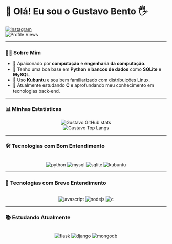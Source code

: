 # 👋 Olá! Eu sou o **Gustavo Bento** 🖐️  

[![Instagram](https://img.shields.io/badge/Instagram-E4405F?style=for-the-badge&logo=instagram&logoColor=white)](https://www.instagram.com/gus.mtl_s/)  
![Profile Views](https://komarev.com/ghpvc/?username=gustavo-bento-teles&color=green&style=flat-square)

---

### 🧑‍💻 **Sobre Mim**  
- 🚀 Apaixonado por **computação** e **engenharia da computação**.  
- 🐍 Tenho uma boa base em **Python** e **bancos de dados** como **SQLite** e **MySQL**.  
- 🐧 Uso **Kubuntu** e sou bem familiarizado com distribuições Linux.  
- 📘 Atualmente estudando **C** e aprofundando meu conhecimento em tecnologias back-end.  

---

### 📊 **Minhas Estatísticas**  
<div align="center">
     <img src="https://github-readme-stats.vercel.app/api?username=gustavo-bento-teles&show_icons=true&theme=gruvbox" alt="Gustavo GitHub stats">
</div>
<div align="center">
     <img src="https://github-readme-stats.vercel.app/api/top-langs/?username=gustavo-bento-teles&layout=compact&theme=gruvbox" alt="Gustavo Top Langs" />
</div>

---

### 🛠️ **Tecnologias com Bom Entendimento**  
<div align="center"><br/>
     <img alt="python" src="https://img.shields.io/badge/Python-3776AB?style=for-the-badge&logo=python&logoColor=white">
     <img alt="mysql" src="https://img.shields.io/badge/MySQL-00000F?style=for-the-badge&logo=mysql&logoColor=white">
     <img alt="sqlite" src="https://img.shields.io/badge/Sqlite-003B57?style=for-the-badge&logo=sqlite&logoColor=white">
     <img alt="kubuntu" src="https://img.shields.io/badge/KUbuntu-0079C1?style=for-the-badge&logo=kubuntu&logoColor=white">
</div>

---

### 🚀 **Tecnologias com Breve Entendimento**  
<div align="center"><br/>
     <img alt="javascript" src="https://img.shields.io/badge/JavaScript-F7DF1E?style=for-the-badge&logo=javascript&logoColor=black">
     <img alt="nodejs" src="https://img.shields.io/badge/Node.js-43853D?style=for-the-badge&logo=node.js&logoColor=white">
     <img alt="c" src="https://img.shields.io/badge/C-00599C?style=for-the-badge&logo=c&logoColor=white">
</div>

---

### 📚 **Estudando Atualmente**  
<div align="center"><br/>
     <img alt="flask" src="https://img.shields.io/badge/Flask-000000?style=for-the-badge&logo=flask&logoColor=white">
     <img alt="django" src="https://img.shields.io/badge/Django-092E20?style=for-the-badge&logo=django&logoColor=white">
     <img alt="mongodb" src="https://img.shields.io/badge/MongoDB-4EA94B?style=for-the-badge&logo=mongodb&logoColor=white">
</div>
